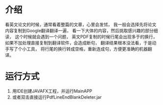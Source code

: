 # 介绍
看英文论文的时候，通常看着整篇的文章，心里会发怵，
我一般会选择先将论文内容复制到Google翻译翻译一遍，
看一下大体的内容，然后挑取感兴趣的部分细读，
这个时候就会遇到一个问题，
英文PDF复制的时候行尾会出现多于的换行，
如果不加处理直接复制到翻译软件，会造成断句，
翻译结果根本没法看，于是动手写了个小工具，
将行尾的换行转成空格，重新连成句，方便更准确的机器翻译。

# 运行方式
1. 用IDE创建JAVAFX工程，并运行MainAPP
2. 或者双击直接运行PdfLineEndBlankDeleter.jar
